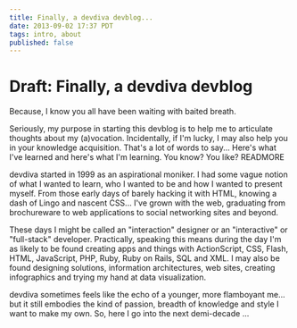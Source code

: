```yaml
---
title: Finally, a devdiva devblog...
date: 2013-09-02 17:37 PDT
tags: intro, about
published: false
---
```


# Draft: Finally, a devdiva devblog

Because, I know you all have been waiting with baited breath.  

Seriously, my purpose in starting this devblog is to help me to articulate thoughts about 
my (a)vocation.  Incidentally, if I'm lucky, I may also help you in your knowledge 
acquisition.  That's a lot of words to say... Here's what I've learned and here's what I'm 
learning. You know? You like?  READMORE

<span class="moniker">devdiva</span> started in 1999 as an aspirational moniker.  I had
some vague notion of what I wanted to learn, who I wanted to be and how I wanted to 
present myself.  From those early days of barely hacking it with HTML, knowing a dash of 
Lingo and nascent CSS... I've grown with the web, graduating from brochureware to web 
applications to social networking sites and beyond.

These days I might be called an "interaction" designer or an "interactive" or "full-stack" 
developer.  Practically, speaking this means during the day I'm as likely to be found 
creating apps and things with ActionScript, CSS, Flash, HTML, JavaScript, PHP, Ruby, 
Ruby on Rails, SQL and XML. I may also be found designing solutions, information 
architectures, web sites, creating infographics and trying my hand at data visualization.  

<span class="moniker">devdiva</span> sometimes feels like the echo of a younger, more 
flamboyant me... but it still embodies the kind of passion, breadth of knowledge and style 
I want to make my own.  So, here I go into the next demi-decade ... 

